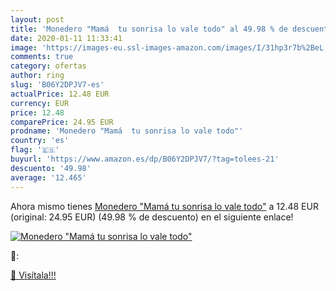 ```yaml
---
layout: post
title: 'Monedero "Mamá  tu sonrisa lo vale todo" al 49.98 % de descuento'
date: 2020-01-11 11:33:41
image: 'https://images-eu.ssl-images-amazon.com/images/I/31hp3r7b%2BeL._SL200_.jpg'
comments: true
category: ofertas
author: ring
slug: 'B06Y2DPJV7-es'
actualPrice: 12.48 EUR
currency: EUR
price: 12.48
comparePrice: 24.95 EUR
prodname: 'Monedero "Mamá  tu sonrisa lo vale todo"'
country: 'es'
flag: '🇪🇸'
buyurl: 'https://www.amazon.es/dp/B06Y2DPJV7/?tag=tolees-21'
descuento: '49.98'
average: '12.465'
---
```


Ahora mismo tienes [Monedero "Mamá  tu sonrisa lo vale todo"](https://www.amazon.es/dp/B06Y2DPJV7/?tag=tolees-21) a 12.48 EUR (original: 24.95 EUR) (49.98 %  de descuento) en el siguiente enlace!

[![Monedero "Mamá  tu sonrisa lo vale todo"](https://images-eu.ssl-images-amazon.com/images/I/31hp3r7b%2BeL._SL200_.jpg)](https://www.amazon.es/dp/B06Y2DPJV7/?tag=tolees-21)

🔎:


[🛒 Visítala!!!](https://www.amazon.es/dp/B06Y2DPJV7/?tag=tolees-21)
